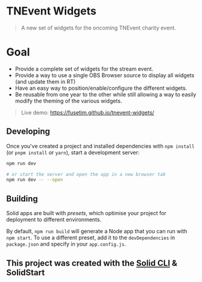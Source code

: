 # TNEvent Widgets

> A new set of widgets for the oncoming TNEvent charity event.

# Goal

* Provide a complete set of widgets for the stream event.
* Provide a way to use a single OBS Browser source to display all widgets (and update them in RT)
* Have an easy way to position/enable/configure the different widgets.
* Be reusable from one year to the other while still allowing a way to easily modify the theming of the various widgets.

> Live demo: https://fusetim.github.io/tnevent-widgets/

## Developing

Once you've created a project and installed dependencies with `npm install` (or `pnpm install` or `yarn`), start a development server:

```bash
npm run dev

# or start the server and open the app in a new browser tab
npm run dev -- --open
```

## Building

Solid apps are built with _presets_, which optimise your project for deployment to different environments.

By default, `npm run build` will generate a Node app that you can run with `npm start`. To use a different preset, add it to the `devDependencies` in `package.json` and specify in your `app.config.js`.

## This project was created with the [Solid CLI](https://solid-cli.netlify.app) & SolidStart
